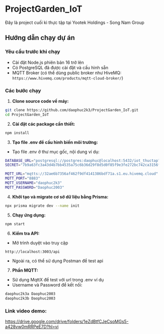 # ProjectGarden_IoT
Đây là project cuối kì thực tập tại Yootek Holdings - Song Nam Group

## Hướng dẫn chạy dự án

### Yêu cầu trước khi chạy

- Cài đặt Node.js phiên bản 16 trở lên
- Có PostgreSQL đã được cài đặt và cấu hình sẵn
- MQTT Broker (có thể dùng public broker như HiveMQ: `https://www.hivemq.com/products/mqtt-cloud-broker/`)

### Các bước chạy

1. **Clone source code về máy:**
```bash
git clone https://github.com/daophuc2k3/ProjectGarden_IoT.git
cd ProjectGarden_IoT
```
2. **Cài đặt các package cần thiết:**
```bash
npm install
```

3. **Tạo file .env để cấu hình biến môi trường:**
- Tạo file .env ở thư mục gốc, nội dung ví dụ:
```bash
DATABASE_URL="postgresql://postgres:daophuc@localhost:5432/iot_thuctap?schema=garden"
SECRET="7b9a63fc3a43d4b7bb4535a75c6b36d29f8d5d0f85f9e3fe272bc742ca3156f4"

MQTT_URL="mqtts://32ae6b7356af462f9df4141386bdf71a.s1.eu.hivemq.cloud"
MQTT_PORT="8883"
MQTT_USERNAME="daophuc2k3"
MQTT_PASSWORD="Daophuc2003"
```
4. **Khởi tạo và migrate cơ sở dữ liệu bằng Prisma:**
```bash
npx prisma migrate dev --name init
```
5. **Chạy ứng dụng:**
```bash
npm start
```
6. **Kiểm tra API:**
- Mở trình duyệt vào truy cập 
```bash
http://localhost:3003/api
```
- Ngoài ra, có thể sử dụng Postman để test api

7. **Phần MQTT:**
- Sử dụng MqttX để test với url trong .env ví dụ
- Username và Password để kết nối:
```bash
daophuc2k3a Daophuc2003
daophuc2k3b Daophuc2003
```
### Link video demo: 
https://drive.google.com/drive/folders/1eZdBtfCJeCsoMGs5-a428vw0mRRPeE7D?hl=vi

